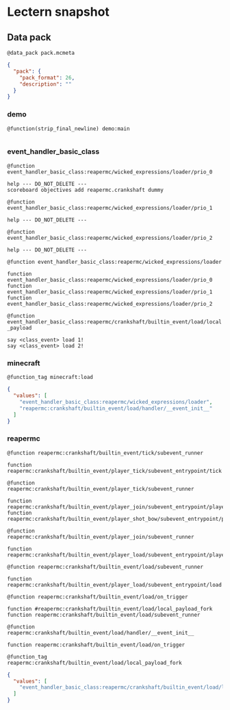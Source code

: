 # Lectern snapshot

## Data pack

`@data_pack pack.mcmeta`

```json
{
  "pack": {
    "pack_format": 26,
    "description": ""
  }
}
```

### demo

`@function(strip_final_newline) demo:main`

```mcfunction

```

### event_handler_basic_class

`@function event_handler_basic_class:reapermc/wicked_expressions/loader/prio_0`

```mcfunction
help --- DO_NOT_DELETE ---
scoreboard objectives add reapermc.crankshaft dummy
```

`@function event_handler_basic_class:reapermc/wicked_expressions/loader/prio_1`

```mcfunction
help --- DO_NOT_DELETE ---
```

`@function event_handler_basic_class:reapermc/wicked_expressions/loader/prio_2`

```mcfunction
help --- DO_NOT_DELETE ---
```

`@function event_handler_basic_class:reapermc/wicked_expressions/loader`

```mcfunction
function event_handler_basic_class:reapermc/wicked_expressions/loader/prio_0
function event_handler_basic_class:reapermc/wicked_expressions/loader/prio_1
function event_handler_basic_class:reapermc/wicked_expressions/loader/prio_2
```

`@function event_handler_basic_class:reapermc/crankshaft/builtin_event/load/local_payload`

```mcfunction
say <class_event> load 1!
say <class_event> load 2!
```

### minecraft

`@function_tag minecraft:load`

```json
{
  "values": [
    "event_handler_basic_class:reapermc/wicked_expressions/loader",
    "reapermc:crankshaft/builtin_event/load/handler/__event_init__"
  ]
}
```

### reapermc

`@function reapermc:crankshaft/builtin_event/tick/subevent_runner`

```mcfunction
function reapermc:crankshaft/builtin_event/player_tick/subevent_entrypoint/tick
```

`@function reapermc:crankshaft/builtin_event/player_tick/subevent_runner`

```mcfunction
function reapermc:crankshaft/builtin_event/player_join/subevent_entrypoint/player_tick
function reapermc:crankshaft/builtin_event/player_shot_bow/subevent_entrypoint/player_tick
```

`@function reapermc:crankshaft/builtin_event/player_join/subevent_runner`

```mcfunction
function reapermc:crankshaft/builtin_event/player_load/subevent_entrypoint/player_join
```

`@function reapermc:crankshaft/builtin_event/load/subevent_runner`

```mcfunction
function reapermc:crankshaft/builtin_event/player_load/subevent_entrypoint/load
```

`@function reapermc:crankshaft/builtin_event/load/on_trigger`

```mcfunction
function #reapermc:crankshaft/builtin_event/load/local_payload_fork
function reapermc:crankshaft/builtin_event/load/subevent_runner
```

`@function reapermc:crankshaft/builtin_event/load/handler/__event_init__`

```mcfunction
function reapermc:crankshaft/builtin_event/load/on_trigger
```

`@function_tag reapermc:crankshaft/builtin_event/load/local_payload_fork`

```json
{
  "values": [
    "event_handler_basic_class:reapermc/crankshaft/builtin_event/load/local_payload"
  ]
}
```
